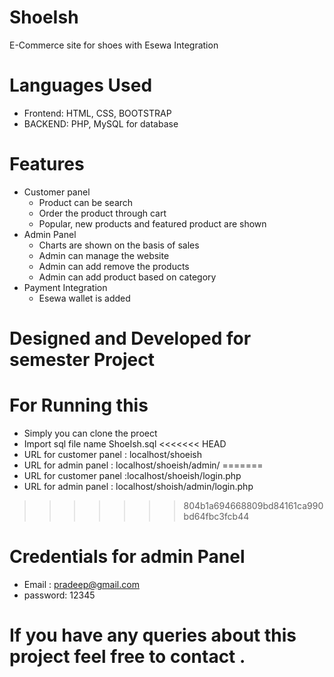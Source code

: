 # ShoeIsh
E-Commerce site for shoes with Esewa Integration
# Languages Used
  - Frontend: HTML, CSS, BOOTSTRAP
  - BACKEND: PHP, MySQL for database

# Features
  - Customer panel
    - Product can be search 
    - Order the product through cart
    - Popular, new products and featured product are shown
  - Admin Panel
    - Charts are shown on the basis of sales
    - Admin can manage the website 
    - Admin can add remove the products
    - Admin can add product based on category 
  - Payment Integration
    - Esewa wallet is added 
 
# Designed and Developed for semester Project
# For Running this 
- Simply you can clone the proect
- Import sql file name ShoeIsh.sql
<<<<<<< HEAD
- URL for customer panel : localhost/shoeish 
- URL for admin panel : localhost/shoeish/admin/
=======
- URL for customer panel :localhost/shoeish/login.php
- URL for admin panel : localhost/shoish/admin/login.php
>>>>>>> 804b1a694668809bd84161ca990bd64fbc3fcb44

# Credentials for admin Panel
- Email : pradeep@gmail.com
- password: 12345

# If you have any queries about this project feel free to contact .
